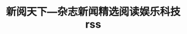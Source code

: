 ---
description: 像这种有干爹的app，本不需要小编在这里赞赏。不过看在他们终于明白了app灵魂的情分上，还是推荐下。
layout: post
results:
- primaryGenreName: News
  version: '1.0.1'
  artworkUrl100: http://a785.phobos.apple.com/us/r30/Purple4/v4/96/0e/f7/960ef7a5-2ef5-cb17-cfb8-6e88a9216430/mzl.owivgemp.png
  trackViewUrl: https://itunes.apple.com/cn/app/xin-yue-tian-xia-za-zhi-xin/id885425676?mt=8&uo=4
  artworkUrl60: http://a1106.phobos.apple.com/us/r30/Purple5/v4/68/12/02/681202ee-a37b-16e5-13c5-f83f19d31a77/AppIcon57x57.png
  minimumOsVersion: '6.0'
  sellerName: Sina.Com Technology (China) Co.Ltd.
  supportedDevices:
  - iPhone4
  - iPhone5
  - iPad2Wifi
  - iPodTouchourthGen
  - iPhone-3GS
  - iPhone5c
  - iPadThirdGen4G
  - iPadMini4G
  - iPadThirdGen
  - iPad23G
  - iPadFourthGen
  - iPhone4S
  - iPadMini
  - iPhone5s
  - iPodTouchFifthGen
  - iPadFourthGen4G
  genres:
  - 新闻
  - 图书
  trackName: 新阅天下—杂志新闻精选阅读娱乐科技rss
  description: '一款提供深度阅读体验的客户端，方寸间便可知天下。

    核心功能介绍

    我的订阅：定制自己感兴趣的内容，开启阅读全新之旅

    精选专题：聚集最新鲜的热点话题，与您一起深度看世界

    猜你喜欢：发现你的潜在兴趣，乐享优质阅读体验

    离线阅读：支持离线阅读，下载后在无网环境仍可正常阅读

    海量刊物订阅：提供新闻、生活、杂志等多种类型订阅刊物，丰富用户多样内容获取'
  price: 0
  trackId: 885425676
  releaseDate: '2014-07-24T09:45:47Z'
  screenshotUrls:
  - http://a5.mzstatic.com/us/r30/Purple/v4/db/41/1c/db411c3f-506b-4c68-f0ba-c822d16cf50d/screen1136x1136.jpeg
  - http://a5.mzstatic.com/us/r30/Purple/v4/fe/00/54/fe005437-e9be-5b24-e0a5-a855f1dba673/screen1136x1136.jpeg
  - http://a1.mzstatic.com/us/r30/Purple/v4/e5/c4/44/e5c44496-36fd-6cb7-f18b-06037ccb02a1/screen1136x1136.jpeg
  - http://a4.mzstatic.com/us/r30/Purple6/v4/30/be/d9/30bed97d-7dba-fd6e-9cc7-263be153c478/screen1136x1136.jpeg
  artistViewUrl: https://itunes.apple.com/cn/artist/sina.com-technology-china/id497120883?uo=4
  primaryGenreId: 6009
  userRatingCount: 13
  kind: software
  fileSizeBytes: '28067188'
  bundleId: com.sina.sinaread
  releaseNotes: '1.增加了手势交互，单手浏览更便捷；

    2.“我的订阅”页面优化，更加简洁明了

    3.源列表页页面优化，更加美观清爽

    4.细节体验优化，bug修复'
  trackContentRating: 12+
  artistName: Sina.Com Technology (China) Co.Ltd.
  trackCensoredName: 新阅天下—杂志新闻精选阅读娱乐科技rss
  isGameCenterEnabled: false
  contentAdvisoryRating: 12+
  languageCodesISO2A:
  - EN
  - ZH
  averageUserRating: 5
  features: &a []
  wrapperType: software
  artworkUrl512: http://a785.phobos.apple.com/us/r30/Purple4/v4/96/0e/f7/960ef7a5-2ef5-cb17-cfb8-6e88a9216430/mzl.owivgemp.png
  formattedPrice: 免费
  artistId: 497120883
  genreIds:
  - '6009'
  - '6018'
  currency: CNY
  ipadScreenshotUrls: *a
category: 新闻
tags: tag1
resultCount: 1
title: 新阅天下—杂志新闻精选阅读娱乐科技rss

---